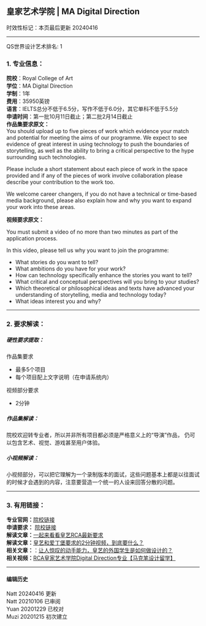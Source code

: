 ## 皇家艺术学院 | MA Digital Direction
时效性标记：本页最后更新 20240416 

---
QS世界设计艺术排名: 1  

### 1. 专业信息：  

**院校**：Royal College of Art  
**学位**：MA Digital Direction  
**学制**：1年  
**费用**：35950英镑   
**语言**：IELTS总分不低于6.5分，写作不低于6.0分，其它单科不低于5.5分  
**申请时间**：第一批10月11日截止；第二批2月14日截止  
**作品集要求原文：**   
You should upload up to five pieces of work which evidence your match and potential for meeting the aims of our programme. We expect to see evidence of great interest in using technology to push the boundaries of storytelling, as well as the ability to bring a critical perspective to the hype surrounding such technologies.

Please include a short statement about each piece of work in the space provided and if any of the pieces of work involve collaboration please describe your contribution to the work too.

We welcome career changers, if you do not have a technical or time-based media background, please also explain how and why you want to expand your work into these areas.  



**视频要求原文：**   

You must submit a video of no more than two minutes as part of the application process.

In this video, please tell us why you want to join the programme:

- What stories do you want to tell? 
- What ambitions do you have for your work?
- How can technology specifically enhance the stories you want to tell?
- What critical and conceptual perspectives will you bring to your studies?
- Which theoretical or philosophical ideas and texts have advanced your understanding of storytelling, media and technology today? 
- What ideas interest you and why?

---


### 2. 要求解读：

##### 硬性要求提取：
作品集要求
- 最多5个项目
- 每个项目配上文字说明（在申请系统内）  


视频部分要求  
  - 2分钟  




##### 作品集解读：  

院校欢迎转专业者，所以并非所有项目都必须是严格意义上的“导演”作品， 仍可以包含艺术、视觉、游戏甚至用户体验。


##### 小视频解读：  

小视频部分，可以把它理解为一个录制版本的面试，这些问题基本上都是以往面试的时候才会遇到的内容，注意要营造一个统一的人设来回答分散的问题。

---


### 3. 有用链接：

**专业官网：**[院校链接](https://www.rca.ac.uk/study/programme-finder/digital-direction-ma/)  
**申请要求：** [院校链接](https://www.rca.ac.uk/studying-at-the-rca/apply/entrance-requirements/ma-entrance-requirements/)  
**解读文章：**[一起来看看皇艺RCA最新要求](http://www.makebi.com.cn/38630.html)  
**解读文章：**[皇艺和爱丁堡要求的2分钟视频，到底要什么？](http://www.makebi.com.cn/38406.html)   
**相关文章：**：[让人惊叹的动手能力，皇艺的外国学生是如何做设计的？](http://www.makebi.com.cn/38406.html)  
**相关视频：**[RCA皇家艺术学院Digital Direction专业【马克笔设计留学】](https://www.bilibili.com/video/av22598279)  


---


#### 编辑历史
Natt 20240416 更新  
Natt 20210106 已审阅  
Yuan 20201229 已校对  
Muzi 20201215 初次建立  
